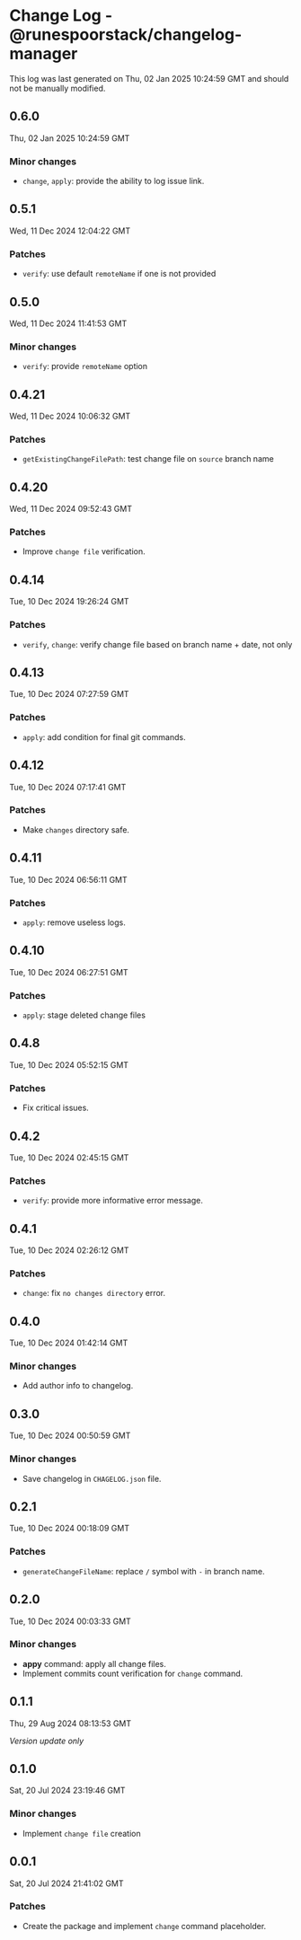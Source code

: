 # Change Log - @runespoorstack/changelog-manager

This log was last generated on Thu, 02 Jan 2025 10:24:59 GMT and should not be manually modified.

## 0.6.0
Thu, 02 Jan 2025 10:24:59 GMT

### Minor changes

- `change`, `apply`: provide the ability to log issue link.

## 0.5.1
Wed, 11 Dec 2024 12:04:22 GMT

### Patches

- `verify`: use default `remoteName` if one is not provided

## 0.5.0
Wed, 11 Dec 2024 11:41:53 GMT

### Minor changes

- `verify`: provide `remoteName` option

## 0.4.21
Wed, 11 Dec 2024 10:06:32 GMT

### Patches

- `getExistingChangeFilePath`: test change file on `source` branch name

## 0.4.20
Wed, 11 Dec 2024 09:52:43 GMT

### Patches

- Improve `change file` verification.

## 0.4.14
Tue, 10 Dec 2024 19:26:24 GMT

### Patches

- `verify`, `change`: verify change file based on branch name + date, not only

## 0.4.13
Tue, 10 Dec 2024 07:27:59 GMT

### Patches

- `apply`: add condition for final git commands.

## 0.4.12
Tue, 10 Dec 2024 07:17:41 GMT

### Patches

- Make `changes` directory safe.

## 0.4.11
Tue, 10 Dec 2024 06:56:11 GMT

### Patches

- `apply`: remove useless logs.

## 0.4.10
Tue, 10 Dec 2024 06:27:51 GMT

### Patches

- `apply`: stage deleted change files

## 0.4.8
Tue, 10 Dec 2024 05:52:15 GMT

### Patches

- Fix critical issues.

## 0.4.2
Tue, 10 Dec 2024 02:45:15 GMT

### Patches

- `verify`: provide more informative error message.

## 0.4.1
Tue, 10 Dec 2024 02:26:12 GMT

### Patches

- `change`: fix `no changes directory` error.

## 0.4.0
Tue, 10 Dec 2024 01:42:14 GMT

### Minor changes

- Add author info to changelog.

## 0.3.0
Tue, 10 Dec 2024 00:50:59 GMT

### Minor changes

- Save changelog in `CHAGELOG.json` file.

## 0.2.1
Tue, 10 Dec 2024 00:18:09 GMT

### Patches

- `generateChangeFileName`: replace `/` symbol with `-` in branch name.

## 0.2.0
Tue, 10 Dec 2024 00:03:33 GMT

### Minor changes

- **appy** command: apply all change files.
- Implement commits count verification for `change` command.

## 0.1.1
Thu, 29 Aug 2024 08:13:53 GMT

_Version update only_

## 0.1.0
Sat, 20 Jul 2024 23:19:46 GMT

### Minor changes

- Implement `change file` creation

## 0.0.1
Sat, 20 Jul 2024 21:41:02 GMT

### Patches

- Create the package and implement `change` command placeholder.

